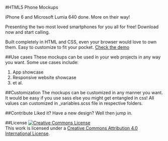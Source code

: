 #HTML5 Phone Mockups

iPhone 6 and Microsoft Lumia 640 done. More on their way!

Presenting the two most loved smartphones for you all for free! Download now and start calling.

Built completely in HTML and CSS, even your browser would love to own them. Easy to customize to fit your pocket.
[Check the demo](http://vipsyvipul.github.io/htmlPhoneMockup/)


##Use cases
These mockups can be used in your web projects in any way you want. Some use cases include:
 1. App showcase
 2. Responsive website showcase
 3.  et al.

##Customization
The mockups can be customized in any manner you want. It would be easy if you use sass else you might get entangled in css! All values can customized in _variables.scss file in respective folders.

##Contribute
Liked it? Have a new design? Well then jump in.

##License
<a rel="license" href="http://creativecommons.org/licenses/by/4.0/"><img alt="Creative Commons License" style="border-width:0" src="https://i.creativecommons.org/l/by/4.0/88x31.png" /></a><br />This work is licensed under a <a rel="license" href="http://creativecommons.org/licenses/by/4.0/">Creative Commons Attribution 4.0 International License</a>.